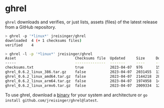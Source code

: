 # ghrel

`ghrel` downloads and verifies, or just lists, assets (files) of the latest release from a GitHub repository.

```sh
> ghrel -p '*linux*' jreisinger/ghrel
downloaded	4 (+ 1 checksums files)
verified	4

> ghrel -l -p '*linux*' jreisinger/ghrel
Asset                           Checksums file  Updated     Size     Download count
-----                           --------------  -------     ----     --------------
checksums.txt                   true            2023-04-07  976      15
ghrel_0.6.2_linux_386.tar.gz    false           2023-04-07  2031455  13
ghrel_0.6.2_linux_amd64.tar.gz  false           2023-04-07  2144218  28
ghrel_0.6.2_linux_arm64.tar.gz  false           2023-04-07  1974958  14
ghrel_0.6.2_linux_armv6.tar.gz  false           2023-04-07  2009334  12
```

To use ghrel, download a [binary](https://github.com/jreisinger/ghrel/releases) for your system and architecture or `go install github.com/jreisinger/ghrel@latest`.
